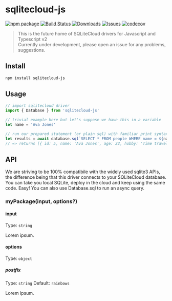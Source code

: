 # sqlitecloud-js

[![npm package][npm-img]][npm-url]
[![Build Status][build-img]][build-url]
[![Downloads][downloads-img]][downloads-url]
[![Issues][issues-img]][issues-url]
[![codecov](https://codecov.io/gh/sqlitecloud/sqlitecloud-js/graph/badge.svg?token=ZOKE9WFH62)](https://codecov.io/gh/sqlitecloud/sqlitecloud-js)

> This is the future home of SQLiteCloud drivers for Javascript and Typescript v2  
> Currently under development, please open an issue for any problems, suggestions.

## Install

```bash
npm install sqlitecloud-js
```

## Usage

```ts
// import sqlitecloud driver
import { Database } from 'sqlitecloud-js'

// trivial example here but let's suppose we have this in a variable
let name = 'Ava Jones'

// run our prepared statement (or plain sql) with familiar print syntax
let results = await database.sql`SELECT * FROM people WHERE name = ${name}`
// => returns [{ id: 5, name: 'Ava Jones', age: 22, hobby: 'Time traveling' }]
```

## API

We are striving to be 100% compatibile with the widely used sqlite3 APIs, the difference being that this driver connects to your SQLiteCloud database. You can take you local SQLite, deploy in the cloud and keep using the same code. Easy! You can also use Database.sql to run an async query.

### myPackage(input, options?)

#### input

Type: `string`

Lorem ipsum.

#### options

Type: `object`

##### postfix

Type: `string`
Default: `rainbows`

Lorem ipsum.

[build-img]: https://github.com/ryansonshine/typescript-npm-package-template/actions/workflows/release.yml/badge.svg
[build-url]: https://github.com/ryansonshine/typescript-npm-package-template/actions/workflows/release.yml
[downloads-img]: https://img.shields.io/npm/dt/typescript-npm-package-template
[downloads-url]: https://www.npmtrends.com/typescript-npm-package-template
[npm-img]: https://img.shields.io/npm/v/typescript-npm-package-template
[npm-url]: https://www.npmjs.com/package/typescript-npm-package-template
[issues-img]: https://img.shields.io/github/issues/sqlitecloud/sqlitecloud-js
[issues-url]: https://github.com/sqlitecloud/sqlitecloud-js/issues
